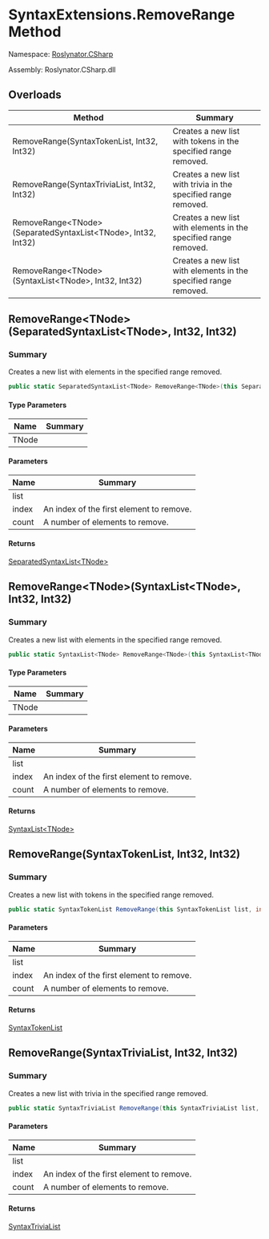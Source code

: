 # SyntaxExtensions\.RemoveRange Method

Namespace: [Roslynator.CSharp](../../README.md)

Assembly: Roslynator\.CSharp\.dll

## Overloads

| Method | Summary |
| ------ | ------- |
| RemoveRange\(SyntaxTokenList, Int32, Int32\) | Creates a new list with tokens in the specified range removed\. |
| RemoveRange\(SyntaxTriviaList, Int32, Int32\) | Creates a new list with trivia in the specified range removed\. |
| RemoveRange\<TNode>\(SeparatedSyntaxList\<TNode>, Int32, Int32\) | Creates a new list with elements in the specified range removed\. |
| RemoveRange\<TNode>\(SyntaxList\<TNode>, Int32, Int32\) | Creates a new list with elements in the specified range removed\. |

## RemoveRange\<TNode>\(SeparatedSyntaxList\<TNode>, Int32, Int32\)

### Summary

Creates a new list with elements in the specified range removed\.

```csharp
public static SeparatedSyntaxList<TNode> RemoveRange<TNode>(this SeparatedSyntaxList<TNode> list, int index, int count) where TNode : Microsoft.CodeAnalysis.SyntaxNode
```

#### Type Parameters

| Name | Summary |
| ---- | ------- |
| TNode | |

#### Parameters

| Name | Summary |
| ---- | ------- |
| list | |
| index | An index of the first element to remove\. |
| count | A number of elements to remove\. |

#### Returns

[SeparatedSyntaxList\<TNode>](https://docs.microsoft.com/en-us/dotnet/api/microsoft.codeanalysis.separatedsyntaxlist-1)

## RemoveRange\<TNode>\(SyntaxList\<TNode>, Int32, Int32\)

### Summary

Creates a new list with elements in the specified range removed\.

```csharp
public static SyntaxList<TNode> RemoveRange<TNode>(this SyntaxList<TNode> list, int index, int count) where TNode : Microsoft.CodeAnalysis.SyntaxNode
```

#### Type Parameters

| Name | Summary |
| ---- | ------- |
| TNode | |

#### Parameters

| Name | Summary |
| ---- | ------- |
| list | |
| index | An index of the first element to remove\. |
| count | A number of elements to remove\. |

#### Returns

[SyntaxList\<TNode>](https://docs.microsoft.com/en-us/dotnet/api/microsoft.codeanalysis.syntaxlist-1)

## RemoveRange\(SyntaxTokenList, Int32, Int32\)

### Summary

Creates a new list with tokens in the specified range removed\.

```csharp
public static SyntaxTokenList RemoveRange(this SyntaxTokenList list, int index, int count)
```

#### Parameters

| Name | Summary |
| ---- | ------- |
| list | |
| index | An index of the first element to remove\. |
| count | A number of elements to remove\. |

#### Returns

[SyntaxTokenList](https://docs.microsoft.com/en-us/dotnet/api/microsoft.codeanalysis.syntaxtokenlist)

## RemoveRange\(SyntaxTriviaList, Int32, Int32\)

### Summary

Creates a new list with trivia in the specified range removed\.

```csharp
public static SyntaxTriviaList RemoveRange(this SyntaxTriviaList list, int index, int count)
```

#### Parameters

| Name | Summary |
| ---- | ------- |
| list | |
| index | An index of the first element to remove\. |
| count | A number of elements to remove\. |

#### Returns

[SyntaxTriviaList](https://docs.microsoft.com/en-us/dotnet/api/microsoft.codeanalysis.syntaxtrivialist)

